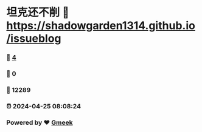 # 坦克还不削 :link: https://shadowgarden1314.github.io/issueblog 
### :page_facing_up: [4](https://shadowgarden1314.github.io/issueblog/tag.html) 
### :speech_balloon: 0 
### :hibiscus: 12289 
### :alarm_clock: 2024-04-25 08:08:24 
### Powered by :heart: [Gmeek](https://github.com/Meekdai/Gmeek)
